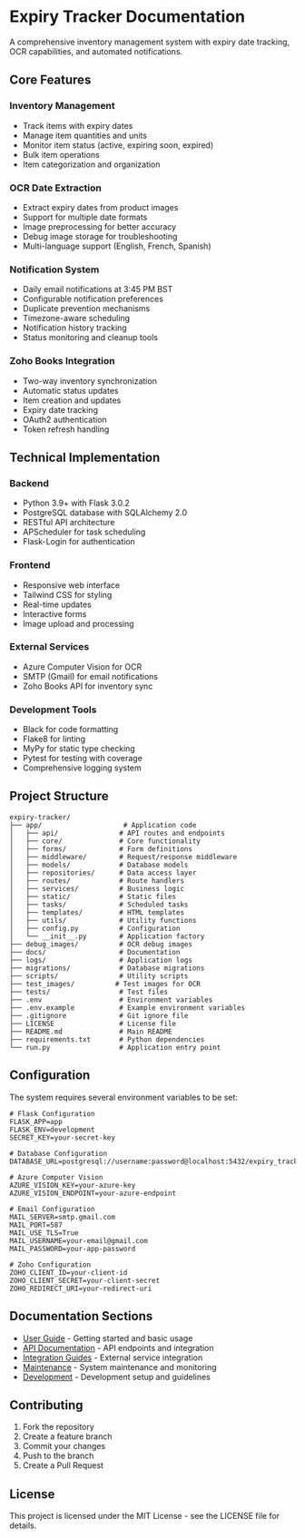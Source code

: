 # Expiry Tracker Documentation

A comprehensive inventory management system with expiry date tracking, OCR capabilities, and automated notifications.

## Core Features

### Inventory Management
- Track items with expiry dates
- Manage item quantities and units
- Monitor item status (active, expiring soon, expired)
- Bulk item operations
- Item categorization and organization

### OCR Date Extraction
- Extract expiry dates from product images
- Support for multiple date formats
- Image preprocessing for better accuracy
- Debug image storage for troubleshooting
- Multi-language support (English, French, Spanish)

### Notification System
- Daily email notifications at 3:45 PM BST
- Configurable notification preferences
- Duplicate prevention mechanisms
- Timezone-aware scheduling
- Notification history tracking
- Status monitoring and cleanup tools

### Zoho Books Integration
- Two-way inventory synchronization
- Automatic status updates
- Item creation and updates
- Expiry date tracking
- OAuth2 authentication
- Token refresh handling

## Technical Implementation

### Backend
- Python 3.9+ with Flask 3.0.2
- PostgreSQL database with SQLAlchemy 2.0
- RESTful API architecture
- APScheduler for task scheduling
- Flask-Login for authentication

### Frontend
- Responsive web interface
- Tailwind CSS for styling
- Real-time updates
- Interactive forms
- Image upload and processing

### External Services
- Azure Computer Vision for OCR
- SMTP (Gmail) for email notifications
- Zoho Books API for inventory sync

### Development Tools
- Black for code formatting
- Flake8 for linting
- MyPy for static type checking
- Pytest for testing with coverage
- Comprehensive logging system

## Project Structure

```
expiry-tracker/
├── app/                    # Application code
│   ├── api/               # API routes and endpoints
│   ├── core/              # Core functionality
│   ├── forms/             # Form definitions
│   ├── middleware/        # Request/response middleware
│   ├── models/            # Database models
│   ├── repositories/      # Data access layer
│   ├── routes/            # Route handlers
│   ├── services/          # Business logic
│   ├── static/            # Static files
│   ├── tasks/             # Scheduled tasks
│   ├── templates/         # HTML templates
│   ├── utils/             # Utility functions
│   ├── config.py          # Configuration
│   └── __init__.py        # Application factory
├── debug_images/          # OCR debug images
├── docs/                  # Documentation
├── logs/                  # Application logs
├── migrations/            # Database migrations
├── scripts/               # Utility scripts
├── test_images/          # Test images for OCR
├── tests/                 # Test files
├── .env                   # Environment variables
├── .env.example           # Example environment variables
├── .gitignore             # Git ignore file
├── LICENSE                # License file
├── README.md              # Main README
├── requirements.txt       # Python dependencies
└── run.py                 # Application entry point
```

## Configuration

The system requires several environment variables to be set:

```env
# Flask Configuration
FLASK_APP=app
FLASK_ENV=development
SECRET_KEY=your-secret-key

# Database Configuration
DATABASE_URL=postgresql://username:password@localhost:5432/expiry_tracker

# Azure Computer Vision
AZURE_VISION_KEY=your-azure-key
AZURE_VISION_ENDPOINT=your-azure-endpoint

# Email Configuration
MAIL_SERVER=smtp.gmail.com
MAIL_PORT=587
MAIL_USE_TLS=True
MAIL_USERNAME=your-email@gmail.com
MAIL_PASSWORD=your-app-password

# Zoho Configuration
ZOHO_CLIENT_ID=your-client-id
ZOHO_CLIENT_SECRET=your-client-secret
ZOHO_REDIRECT_URI=your-redirect-uri
```

## Documentation Sections

- [User Guide](user/getting-started.md) - Getting started and basic usage
- [API Documentation](api/README.md) - API endpoints and integration
- [Integration Guides](integrations/README.md) - External service integration
- [Maintenance](maintenance/notifications.md) - System maintenance and monitoring
- [Development](development/README.md) - Development setup and guidelines

## Contributing

1. Fork the repository
2. Create a feature branch
3. Commit your changes
4. Push to the branch
5. Create a Pull Request

## License

This project is licensed under the MIT License - see the LICENSE file for details. 